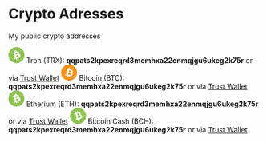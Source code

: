 [trx]: https://github.com/Ddarkbooked/crypto/blob/main/icons/bch.png "TRX"
[trx-tw]: https://link.trustwallet.com/send?address=TXoqNbCDg2c3dJQJYBvcAnBzbF3GXjzfW4&asset=c195

[btc]: https://github.com/Ddarkbooked/crypto/blob/main/icons/btc.png "BTC"
[btc-tw]: https://link.trustwallet.com/send?address=bc1q706h9k6cny5jvqm2phkcd4r4ez60pta89xs9tc&asset=c0

[eth]: https://github.com/Ddarkbooked/crypto/blob/main/icons/bch.png "ETH"
[eth-tw]: https://link.trustwallet.com/send?address=0xb3630d2604CC4e2341D34c15060828ce9B12EaFe&asset=c60

[bch]: https://github.com/Ddarkbooked/crypto/blob/main/icons/bch.png "BCH"
[bch-tw]: https://link.trustwallet.com/send?address=qqpats2kpexreqrd3memhxa22enmqjgu6ukeg2k75r&asset=c145


# Crypto Adresses
My public crypto addresses

![alt text][trx] Tron (TRX): **qqpats2kpexreqrd3memhxa22enmqjgu6ukeg2k75r** or via [Trust Wallet][trx-tw]
![alt text][btc] Bitcoin (BTC): **qqpats2kpexreqrd3memhxa22enmqjgu6ukeg2k75r** or via [Trust Wallet][btc-tw]
![alt text][eth] Etherium (ETH): **qqpats2kpexreqrd3memhxa22enmqjgu6ukeg2k75r** or via [Trust Wallet][eth-tw]
![alt text][bch] Bitcoin Cash (BCH): **qqpats2kpexreqrd3memhxa22enmqjgu6ukeg2k75r** or via [Trust Wallet][bch-tw]


